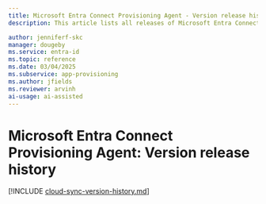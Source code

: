 ```yaml
---
title: Microsoft Entra Connect Provisioning Agent - Version release history
description: This article lists all releases of Microsoft Entra Connect Provisioning Agent and describes new features and fixed issues.

author: jenniferf-skc
manager: dougeby
ms.service: entra-id
ms.topic: reference
ms.date: 03/04/2025
ms.subservice: app-provisioning
ms.author: jfields
ms.reviewer: arvinh
ai-usage: ai-assisted
---
```


# Microsoft Entra Connect Provisioning Agent: Version release history

[!INCLUDE [cloud-sync-version-history.md](~/includes/cloud-sync-version-history.md)]
